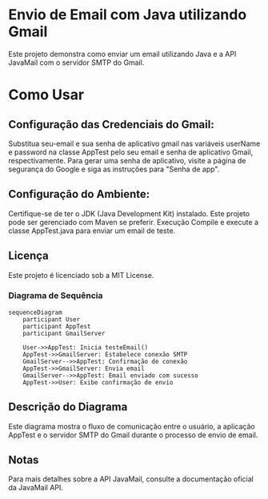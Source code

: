 # Envio de Email com Java utilizando Gmail
Este projeto demonstra como enviar um email utilizando Java e a API JavaMail com o servidor SMTP do Gmail.

# Como Usar

## Configuração das Credenciais do Gmail:

Substitua seu-email e sua senha de aplicativo gmail nas variáveis userName e password na classe AppTest pelo seu email e senha de aplicativo Gmail, respectivamente.
Para gerar uma senha de aplicativo, visite a página de segurança do Google e siga as instruções para "Senha de app".

## Configuração do Ambiente:

Certifique-se de ter o JDK (Java Development Kit) instalado.
Este projeto pode ser gerenciado com Maven se preferir.
Execução
Compile e execute a classe AppTest.java para enviar um email de teste.

## Licença
Este projeto é licenciado sob a MIT License.

### Diagrama de Sequência

```mermaid
sequenceDiagram
    participant User
    participant AppTest
    participant GmailServer

    User->>AppTest: Inicia testeEmail()
    AppTest->>GmailServer: Estabelece conexão SMTP
    GmailServer-->>AppTest: Confirmação de conexão
    AppTest->>GmailServer: Envia email
    GmailServer-->>AppTest: Email enviado com sucesso
    AppTest->>User: Exibe confirmação de envio

```

## Descrição do Diagrama
Este diagrama mostra o fluxo de comunicação entre o usuário, a aplicação AppTest e o servidor SMTP do Gmail durante o processo de envio de email.

## Notas
Para mais detalhes sobre a API JavaMail, consulte a documentação oficial da JavaMail API.
